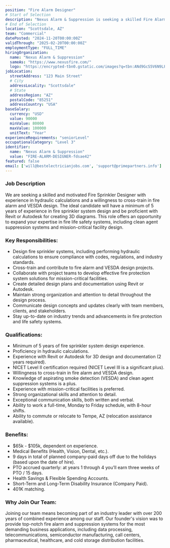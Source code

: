 ```yaml
---
position: "Fire Alarm Designer"
# Start of Selection
description: "Nexus Alarm & Suppression is seeking a skilled Fire Alarm Designer to join our dynamic team. In this role, you will be responsible for designing and programming advanced fire alarm systems."
# End of Selection
location: "Scottsdale, AZ"
team: "Commercial"
datePosted: "2024-11-20T00:00:00Z"
validThrough: "2025-02-20T00:00:00Z"
employmentType: "FULL_TIME"
hiringOrganization: 
  name: "Nexus Alarm & Suppression"
  sameAs: "https://www.nexusfire.com/"
  logo: "https://encrypted-tbn0.gstatic.com/images?q=tbn:ANd9GcS5V6N9LFLzX5l8PuiWFwyM5svfbgwxPx4whA&s"
jobLocation:
  streetAddress: "123 Main Street"
  # City
  addressLocality: "Scottsdale"
  # State
  addressRegion: "AZ"
  postalCode: "85251"
  addressCountry: "USA"
baseSalary:
  currency: "USD"
  value: 90000
  minValue: 80000
  maxValue: 100000
  unitText: "Year"
experienceRequirements: "seniorLevel"
occupationalCategory: "Level 3"
identifier:
  name: "Nexus Alarm & Suppression"
  value: "FIRE-ALARM-DESIGNER-fdsae42"
featured: false
email: ['will@bestelectricianjobs.com', 'support@primepartners.info']
---
```


### Job Description

We are seeking a skilled and motivated Fire Sprinkler Designer with experience in hydraulic calculations and a willingness to cross-train in fire alarm and VESDA design. The ideal candidate will have a minimum of 5 years of experience in fire sprinkler system design and be proficient with Revit or Autodesk for creating 3D diagrams. This role offers an opportunity to expand your expertise in fire life safety systems, including clean agent suppression systems and mission-critical facility design.

### Key Responsibilities:

- Design fire sprinkler systems, including performing hydraulic calculations to ensure compliance with codes, regulations, and industry standards.
- Cross-train and contribute to fire alarm and VESDA design projects.
- Collaborate with project teams to develop effective fire protection system solutions for mission-critical facilities.
- Create detailed design plans and documentation using Revit or Autodesk.
- Maintain strong organization and attention to detail throughout the design process.
- Communicate design concepts and updates clearly with team members, clients, and stakeholders.
- Stay up-to-date on industry trends and advancements in fire protection and life safety systems.

### Qualifications:

- Minimum of 5 years of fire sprinkler system design experience.
- Proficiency in hydraulic calculations.
- Experience with Revit or Autodesk for 3D design and documentation (2 years required).
- NICET Level II certification required (NICET Level III is a significant plus).
- Willingness to cross-train in fire alarm and VESDA design.
- Knowledge of aspirating smoke detection (VESDA) and clean agent suppression systems is a plus.
- Experience with mission-critical facilities is preferred.
- Strong organizational skills and attention to detail.
- Exceptional communication skills, both written and verbal.
- Ability to work a full-time, Monday to Friday schedule, with 8-hour shifts.
- Ability to commute or relocate to Tempe, AZ (relocation assistance available).

### Benefits:

- $65k - $105k, dependent on experience.
- Medical Benefits (Health, Vision, Dental, etc.).
- 9 days in total of planned company-paid days off due to the holidays (based upon the date of hire).
- PTO accrued quarterly: at years 1 through 4 you’ll earn three weeks of PTO / 15 days.
- Health Savings & Flexible Spending Accounts.
- Short-Term and Long-Term Disability Insurance (Company Paid).
- 401K matching.

### Why Join Our Team:

Joining our team means becoming part of an industry leader with over 200 years of combined experience among our staff. Our founder's vision was to provide top-notch fire alarm and suppression systems for the most demanding business applications, including data processing, telecommunications, semiconductor manufacturing, call centers, pharmaceutical, healthcare, and cold storage distribution facilities.
